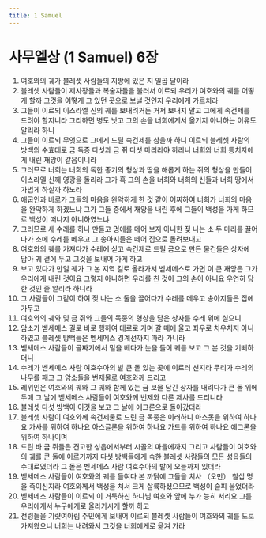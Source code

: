 ```yaml
---
title: 1 Samuel
---
```


# 사무엘상 (1 Samuel) 6장
1. 여호와의 궤가 블레셋 사람들의 지방에 있은 지 일곱 달이라
1. 블레셋 사람들이 제사장들과 복술자들을 불러서 이르되 우리가 여호와의 궤를 어떻게 할까 그것을 어떻게 그 있던 곳으로 보낼 것인지 우리에게 가르치라
1. 그들이 이르되 이스라엘 신의 궤를 보내려거든 거저 보내지 말고 그에게 속건제를 드려야 할지니라 그리하면 병도 낫고 그의 손을 너희에게서 옮기지 아니하는 이유도 알리라 하니
1. 그들이 이르되 무엇으로 그에게 드릴 속건제를 삼을까 하니 이르되 블레셋 사람의 방백의 수효대로 금 독종 다섯과 금 쥐 다섯 마리라야 하리니 너희와 너희 통치자에게 내린 재앙이 같음이니라
1. 그러므로 너희는 너희의 독한 종기의 형상과 땅을 해롭게 하는 쥐의 형상을 만들어 이스라엘 신께 영광을 돌리라 그가 혹 그의 손을 너희와 너희의 신들과 너희 땅에서 가볍게 하실까 하노라
1. 애굽인과 바로가 그들의 마음을 완악하게 한 것 같이 어찌하여 너희가 너희의 마음을 완악하게 하겠느냐 그가 그들 중에서 재앙을 내린 후에 그들이 백성을 가게 하므로 백성이 떠나지 아니하였느냐
1. 그러므로 새 수레를 하나 만들고 멍에를 메어 보지 아니한 젖 나는 소 두 마리를 끌어다가 소에 수레를 메우고 그 송아지들은 떼어 집으로 돌려보내고
1. 여호와의 궤를 가져다가 수레에 싣고 속건제로 드릴 금으로 만든 물건들은 상자에 담아 궤 곁에 두고 그것을 보내어 가게 하고
1. 보고 있다가 만일 궤가 그 본 지역 길로 올라가서 벧세메스로 가면 이 큰 재앙은 그가 우리에게 내린 것이요 그렇지 아니하면 우리를 친 것이 그의 손이 아니요 우연히 당한 것인 줄 알리라 하니라
1. 그 사람들이 그같이 하여 젖 나는 소 둘을 끌어다가 수레를 메우고 송아지들은 집에 가두고
1. 여호와의 궤와 및 금 쥐와 그들의 독종의 형상을 담은 상자를 수레 위에 실으니
1. 암소가 벧세메스 길로 바로 행하여 대로로 가며 갈 때에 울고 좌우로 치우치지 아니하였고 블레셋 방백들은 벧세메스 경계선까지 따라 가니라
1. 벧세메스 사람들이 골짜기에서 밀을 베다가 눈을 들어 궤를 보고 그 본 것을 기뻐하더니
1. 수레가 벧세메스 사람 여호수아의 밭 큰 돌 있는 곳에 이르러 선지라 무리가 수레의 나무를 패고 그 암소들을 번제물로 여호와께 드리고
1. 레위인은 여호와의 궤와 그 궤와 함께 있는 금 보물 담긴 상자를 내려다가 큰 돌 위에 두매 그 날에 벧세메스 사람들이 여호와께 번제와 다른 제사를 드리니라
1. 블레셋 다섯 방백이 이것을 보고 그 날에 에그론으로 돌아갔더라
1. 블레셋 사람이 여호와께 속건제물로 드린 금 독종은 이러하니 아스돗을 위하여 하나요 가사를 위하여 하나요 아스글론을 위하여 하나요 가드를 위하여 하나요 에그론을 위하여 하나이며
1. 드린 바 금 쥐들은 견고한 성읍에서부터 시골의 마을에까지 그리고 사람들이 여호와의 궤를 큰 돌에 이르기까지 다섯 방백들에게 속한 블레셋 사람들의 모든 성읍들의 수대로였더라 그 돌은 벧세메스 사람 여호수아의 밭에 오늘까지 있더라
1. 벧세메스 사람들이 여호와의 궤를 들여다 본 까닭에 그들을 치사 （오만） 칠십 명을 죽이신지라 여호와께서 백성을 쳐서 크게 살륙하셨으므로 백성이 슬피 울었더라
1. 벧세메스 사람들이 이르되 이 거룩하신 하나님 여호와 앞에 누가 능히 서리요 그를 우리에게서 누구에게로 올라가시게 할까 하고
1. 전령들을 기럇여아림 주민에게 보내어 이르되 블레셋 사람들이 여호와의 궤를 도로 가져왔으니 너희는 내려와서 그것을 너희에게로 옮겨 가라